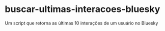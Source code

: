 # buscar-ultimas-interacoes-bluesky
Um script que retorna as últimas 10 interações de um usuário no Bluesky
